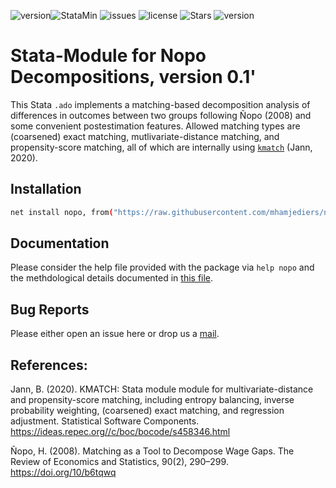![version](https://img.shields.io/badge/version-0.1-white)![StataMin](https://img.shields.io/badge/stata-15-blue) ![issues](https://img.shields.io/github/issues/mhamjediers/nopo_decomposition) ![license](https://img.shields.io/github/license/mhamjediers/nopo_decomposition) ![Stars](https://img.shields.io/github/stars/mhamjediers/nopo_decomposition) ![version](https://img.shields.io/github/v/release/mhamjediers/nopo_decomposition) 

# Stata-Module for Nopo Decompositions, version 0.1'

This Stata `.ado` implements a matching-based decomposition analysis of differences in outcomes between two groups following Ñopo (2008) and some convenient postestimation features. Allowed matching types are (coarsened) exact matching, mutlivariate-distance matching, and propensity-score matching, all of which are internally using [`kmatch`](https://github.com/benjann/kmatch) (Jann, 2020).

## Installation

```bash
net install nopo, from("https://raw.githubusercontent.com/mhamjediers/nopo_decomposition/master/")
```

## Documentation

Please consider the help file provided with the package via `help nopo` and the methdological details documented in [this file](https://github.com/mhamjediers/nopo_decomposition/blob/main/te.md).

## Bug Reports

Please either open an issue here or drop us a [mail](mailto:maximilian.sprengholz@hu-berlin.de,maik.hamjediers@hu-berlin.de?subject=[nopo]%20Bug%20Report).

## References:
Jann, B. (2020). KMATCH: Stata module module for multivariate-distance and propensity-score matching, including entropy balancing, inverse probability weighting, (coarsened) exact matching, and regression adjustment. Statistical Software Components. https://ideas.repec.org//c/boc/bocode/s458346.html

Ñopo, H. (2008). Matching as a Tool to Decompose Wage Gaps. The Review of Economics and Statistics, 90(2), 290–299. https://doi.org/10/b6tqwq
